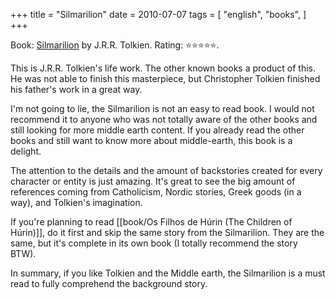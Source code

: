+++
title = "Silmarilion"
date = 2010-07-07
tags = [
    "english",
    "books",
]
+++

Book: [Silmarilion](https://www.goodreads.com/review/show/1434543586) by J.R.R.
Tolkien. Rating: ⭐️⭐️⭐️⭐️⭐️.

This is J.R.R. Tolkien's life work. The other known books a product of this. He
was not able to finish this masterpiece, but Christopher Tolkien finished his
father's work in a great way.

I'm not going to lie, the Silmarilion is not an easy to read book. I would not
recommend it to anyone who was not totally aware of the other books and still
looking for more middle earth content. If you already read the other books and
still want to know more about middle-earth, this book is a delight.

The attention to the details and the amount of backstories created for every
character or entity is just amazing. It's great to see the big amount of
references coming from Catholicism, Nordic stories, Greek goods (in a way), and
Tolkien's imagination.

If you're planning to read [[book/Os Filhos de Húrin (The Children of Húrin)]],
do it first and skip the same story from the Silmarilion. They are the same, but
it's complete in its own book (I totally recommend the story BTW).

In summary, if you like Tolkien and the Middle earth, the Silmarilion is a must
read to fully comprehend the background story.
